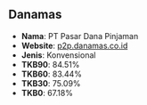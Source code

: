 ## Danamas

- **Nama**: PT Pasar Dana Pinjaman
- **Website**: [p2p.danamas.co.id](https://p2p.danamas.co.id)
- **Jenis**: Konvensional
- **TKB90**: 84.51% 
- **TKB60**: 83.44%
- **TKB30**: 75.09%
- **TKB0**: 67.18% 
